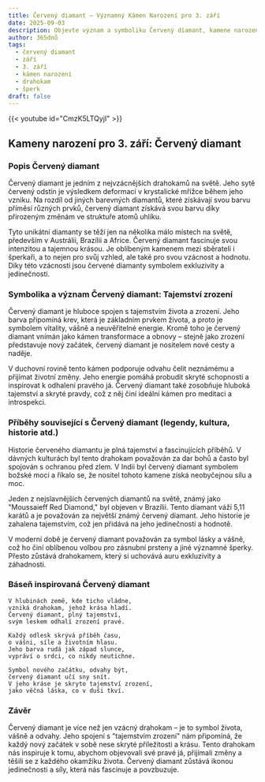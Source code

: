 ```yaml
---
title: Červený diamant – Významný Kámen Narození pro 3. září
date: 2025-09-03
description: Objevte význam a symboliku Červený diamant, kamene narození pro 3. září, který symbolizuje Tajemství zrození. Přečtěte si legendy a inspirující příběhy.
author: 365dnů
tags:
  - červený diamant
  - září
  - 3. září
  - kámen narození
  - drahokam
  - šperk
draft: false
---
```


{{< youtube id="CmzK5LTQyjI" >}}


## Kameny narození pro 3. září: Červený diamant

### Popis Červený diamant

Červený diamant je jedním z nejvzácnějších drahokamů na světě. Jeho sytě červený odstín je výsledkem deformací v krystalické mřížce během jeho vzniku. Na rozdíl od jiných barevných diamantů, které získávají svou barvu příměsí různých prvků, červený diamant získává svou barvu díky přirozeným změnám ve struktuře atomů uhlíku.

Tyto unikátní diamanty se těží jen na několika málo místech na světě, především v Austrálii, Brazílii a Africe. Červený diamant fascinuje svou intenzitou a tajemnou krásou. Je oblíbeným kamenem mezi sběrateli i šperkaři, a to nejen pro svůj vzhled, ale také pro svou vzácnost a hodnotu. Díky této vzácnosti jsou červené diamanty symbolem exkluzivity a jedinečnosti.

### Symbolika a význam Červený diamant: Tajemství zrození

Červený diamant je hluboce spojen s tajemstvím života a zrození. Jeho barva připomíná krev, která je základním prvkem života, a proto je symbolem vitality, vášně a neuvěřitelné energie. Kromě toho je červený diamant vnímán jako kámen transformace a obnovy – stejně jako zrození představuje nový začátek, červený diamant je nositelem nové cesty a naděje.

V duchovní rovině tento kámen podporuje odvahu čelit neznámému a přijímat životní změny. Jeho energie pomáhá probudit skryté schopnosti a inspirovat k odhalení pravého já. Červený diamant také zosobňuje hluboká tajemství a skryté pravdy, což z něj činí ideální kámen pro meditaci a introspekci.

### Příběhy související s Červený diamant (legendy, kultura, historie atd.)

Historie červeného diamantu je plná tajemství a fascinujících příběhů. V dávných kulturách byl tento drahokam považován za dar bohů a často byl spojován s ochranou před zlem. V Indii byl červený diamant symbolem božské moci a říkalo se, že nositel tohoto kamene získá neobyčejnou sílu a moc.

Jeden z nejslavnějších červených diamantů na světě, známý jako "Moussaieff Red Diamond," byl objeven v Brazílii. Tento diamant váží 5,11 karátů a je považován za největší známý červený diamant. Jeho historie je zahalena tajemstvím, což jen přidává na jeho jedinečnosti a hodnotě.

V moderní době je červený diamant považován za symbol lásky a vášně, což ho činí oblíbenou volbou pro zásnubní prsteny a jiné významné šperky. Přesto zůstává drahokamem, který si uchovává auru exkluzivity a záhadnosti.

### Báseň inspirovaná Červený diamant

```
V hlubinách země, kde ticho vládne,  
vzniká drahokam, jehož krása hladí.  
Červený diamant, plný tajemství,  
svým leskem odhalí zrození pravé.

Každý odlesk skrývá příběh času,  
o vášni, síle a životním hlasu.  
Jeho barva rudá jak západ slunce,  
vypráví o srdci, co nikdy neutichne.

Symbol nového začátku, odvahy být,  
červený diamant učí sny snít.  
V jeho kráse je skryto tajemství zrození,  
jako věčná láska, co v duši tkví.
```

### Závěr

Červený diamant je více než jen vzácný drahokam – je to symbol života, vášně a odvahy. Jeho spojení s "tajemstvím zrození" nám připomíná, že každý nový začátek v sobě nese skryté příležitosti a krásu. Tento drahokam nás inspiruje k tomu, abychom objevovali své pravé já, přijímali změny a těšili se z každého okamžiku života. Červený diamant zůstává ikonou jedinečnosti a síly, která nás fascinuje a povzbuzuje.